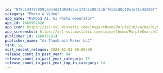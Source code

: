 ```yaml
---
id: "878c144737859ca3a4d3fd0d4a2ec172b5c89c5a6f76b51d0d10a1ef1c42d96f"
category: "Photo & Video"
app_name: "MyMood AI: AI Photo Generator"
app_id: 1669952628
app_icon: https://is1-ssl.mzstatic.com/image/thumb/Purple116/v4/6a/01/96/6a019638-9091-0524-9b18-4d4b2474f8c2/AppIcon-0-0-1x_U007emarketing-0-7-0-85-220.png/1024x1024bb.png
app_screenshot: https://is1-ssl.mzstatic.com/image/thumb/PurpleSource116/v4/f2/00/a5/f200a5a5-84f4-58bf-5fa0-939547d98d1d/90940f63-fd63-4cd7-93a0-b826fb27f375_1.png/1284x2778bb.png
publisher_id: 1669151914
publisher_name: "Ai Thumbnail Maker LLC"
rank: 52
most_recent_release: 2024-02-01 00:00:00
release_count_in_past_year: 84
release_count_in_past_year_category: 19
release_count_in_past_year_top_in_category: 54
---
```


